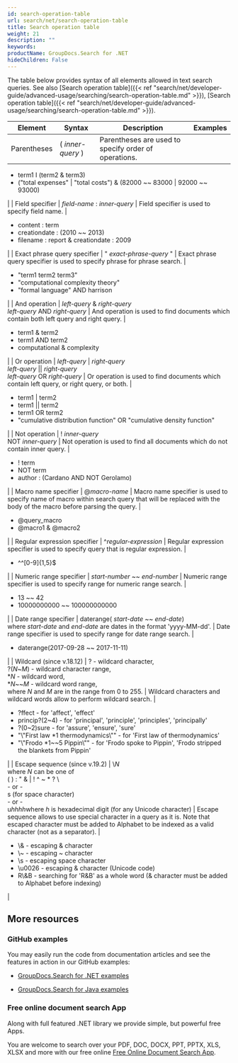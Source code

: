 ```yaml
---
id: search-operation-table
url: search/net/search-operation-table
title: Search operation table
weight: 21
description: ""
keywords: 
productName: GroupDocs.Search for .NET
hideChildren: False
---
```

The table below provides syntax of all elements allowed in text search queries. See also [Search operation table]({{< ref "search/net/developer-guide/advanced-usage/searching/search-operation-table.md" >}}), [Search operation table]({{< ref "search/net/developer-guide/advanced-usage/searching/search-operation-table.md" >}}).

| Element | Syntax | Description | Examples |
| --- | --- | --- | --- |
| Parentheses | ( *inner-query* ) | Parentheses are used to specify order of operations. | 
*   term1 I (term2 & term3)
*   ("total expenses" | "total costs") & (82000 ~~ 83000 | 92000 ~~ 93000)

 |
| Field specifier | *field-name* : *inner-query* | Field specifier is used to specify field name. | 

*   content : term
*   creationdate : (2010 ~~ 2013)
*   filename : report & creationdate : 2009

 |
| Exact phrase query specifier | " *exact-phrase-query* " | Exact phrase query specifier is used to specify phrase for phrase search. | 

*   "term1 term2 term3"
*   "computational complexity theory"
*   "formal language" AND harrison

 |
| And operation | *left-query* & *right-query*  
*left-query* AND *right-query* | And operation is used to find documents which contain both left query and right query. | 

*   term1 & term2
*   term1 AND term2
*   computational & complexity

 |
| Or operation | *left-query* | *right-query*  
*left-query* || *right-query*  
*left-query* OR *right-query* | Or operation is used to find documents which contain left query, or right query, or both. | 

*   term1 | term2
*   term1 || term2
*   term1 OR term2
*   "cumulative distribution function" OR "cumulative density function"

 |
| Not operation | ! *inner-query*  
NOT *inner-query* | Not operation is used to find all documents which do not contain inner query. | 

*   ! term
*   NOT term
*   author : (Cardano AND NOT Gerolamo)

 |
| Macro name specifier | @*macro-name* | Macro name specifier is used to specify name of macro within search query that will be replaced with the body of the macro before parsing the query. | 

*   @query\_macro
*   @macro1 & @macro2

 |
| Regular expression specifier | ^*regular-expression* | Regular expression specifier is used to specify query that is regular expression. | 

*   ^^\[0-9\]{1,5}$

 |
| Numeric range specifier | *start-number* ~~ *end-number* | Numeric range specifier is used to specify range for numeric range search. | 

*   13 ~~ 42
*   10000000000 ~~ 100000000000

 |
| Date range specifier | daterange( *start-date* ~~ *end-date*)  
where *start-date* and *end-date* are dates in the format 'yyyy-MM-dd'. | Date range specifier is used to specify range for date range search. | 

*   daterange(2017-09-28 ~~ 2017-11-11)

 |
| Wildcard (since v.18.12) | ? - wildcard character,  
?(*N*~*M*) - wildcard character range,  
\**N* - wildcard word,  
\**N*~~*M* - wildcard word range,  
where *N* and *M* are in the range from 0 to 255. | Wildcard characters and wildcard words allow to perform wildcard search. | 

*   ?ffect - for 'affect', 'effect'
*   princip?(2~4) - for 'principal', 'principle', 'principles', 'principally'
*   ?(0~2)sure - for 'assure', 'ensure', 'sure'
*   "\\"First law \*1 thermodynamics\\"" - for 'First law of thermodynamics'
*   "\\"Frodo \*1~~5 Pippin\\"" - for 'Frodo spoke to Pippin', 'Frodo stripped the blankets from Pippin'

 |
| Escape sequence (since v.19.2) | \\*N*  
where *N* can be one of  
( ) : " & | ! ^ ~ \* ? \\  
\- or -  
s (for space character)  
\- or -  
u*hhhh*where *h* is hexadecimal digit (for any Unicode character) | Escape sequence allows to use special character in a query as it is. Note that escaped character must be added to Alphabet to be indexed as a valid character (not as a separator). | 

*   \\& - escaping & character
*   \\~ - escaping ~ character
*   \\s - escaping space character
*   \\u0026 - escaping & character (Unicode code)
*   R\\&B - searching for 'R&B' as a whole word (& character must be added to Alphabet before indexing)

 |

## More resources

### GitHub examples

You may easily run the code from documentation articles and see the features in action in our GitHub examples:

*   [GroupDocs.Search for .NET examples](https://github.com/groupdocs-search/GroupDocs.Search-for-.NET)
    
*   [GroupDocs.Search for Java examples](https://github.com/groupdocs-search/GroupDocs.Search-for-Java)
    

### Free online document search App

Along with full featured .NET library we provide simple, but powerful free Apps.

You are welcome to search over your PDF, DOC, DOCX, PPT, PPTX, XLS, XLSX and more with our free online [Free Online Document Search App](https://products.groupdocs.app/search).
